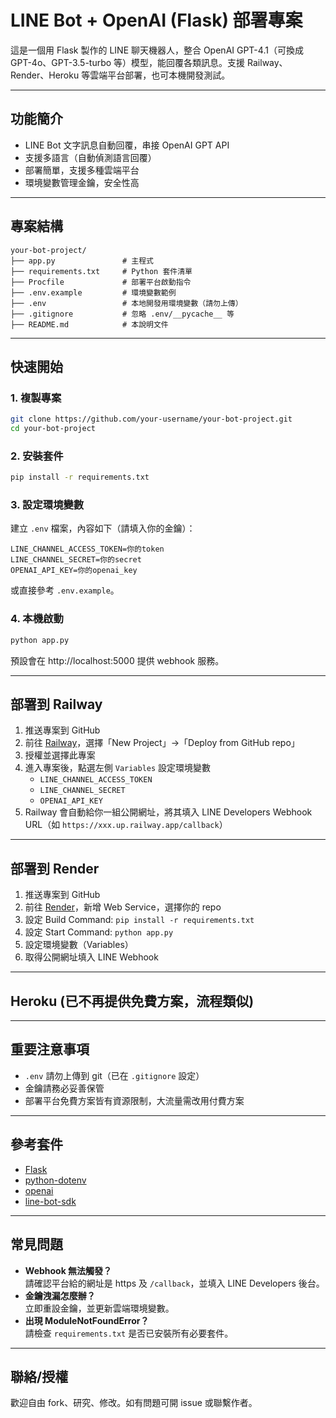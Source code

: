 # LINE Bot + OpenAI (Flask) 部署專案

這是一個用 Flask 製作的 LINE 聊天機器人，整合 OpenAI GPT-4.1（可換成 GPT-4o、GPT-3.5-turbo 等）模型，能回覆各類訊息。支援 Railway、Render、Heroku 等雲端平台部署，也可本機開發測試。

---

## 功能簡介

- LINE Bot 文字訊息自動回覆，串接 OpenAI GPT API
- 支援多語言（自動偵測語言回覆）
- 部署簡單，支援多種雲端平台
- 環境變數管理金鑰，安全性高

---

## 專案結構

```text
your-bot-project/
├── app.py               # 主程式
├── requirements.txt     # Python 套件清單
├── Procfile             # 部署平台啟動指令
├── .env.example         # 環境變數範例
├── .env                 # 本地開發用環境變數（請勿上傳）
├── .gitignore           # 忽略 .env/__pycache__ 等
├── README.md            # 本說明文件
```

---

## 快速開始

### 1. 複製專案

```bash
git clone https://github.com/your-username/your-bot-project.git
cd your-bot-project
```

### 2. 安裝套件

```bash
pip install -r requirements.txt
```

### 3. 設定環境變數

建立 `.env` 檔案，內容如下（請填入你的金鑰）：

```env
LINE_CHANNEL_ACCESS_TOKEN=你的token
LINE_CHANNEL_SECRET=你的secret
OPENAI_API_KEY=你的openai_key
```

或直接參考 `.env.example`。

### 4. 本機啟動

```bash
python app.py
```

預設會在 http://localhost:5000 提供 webhook 服務。

---

## 部署到 Railway

1. 推送專案到 GitHub
2. 前往 [Railway](https://railway.app/)，選擇「New Project」→「Deploy from GitHub repo」
3. 授權並選擇此專案
4. 進入專案後，點選左側 `Variables` 設定環境變數  
   - `LINE_CHANNEL_ACCESS_TOKEN`
   - `LINE_CHANNEL_SECRET`
   - `OPENAI_API_KEY`
5. Railway 會自動給你一組公開網址，將其填入 LINE Developers Webhook URL（如 `https://xxx.up.railway.app/callback`）

---

## 部署到 Render

1. 推送專案到 GitHub
2. 前往 [Render](https://render.com/)，新增 Web Service，選擇你的 repo
3. 設定 Build Command: `pip install -r requirements.txt`
4. 設定 Start Command: `python app.py`
5. 設定環境變數（Variables）
6. 取得公開網址填入 LINE Webhook

---

## Heroku (已不再提供免費方案，流程類似)

---

## 重要注意事項

- `.env` 請勿上傳到 git（已在 `.gitignore` 設定）
- 金鑰請務必妥善保管
- 部署平台免費方案皆有資源限制，大流量需改用付費方案

---

## 參考套件

- [Flask](https://flask.palletsprojects.com/)
- [python-dotenv](https://pypi.org/project/python-dotenv/)
- [openai](https://pypi.org/project/openai/)
- [line-bot-sdk](https://github.com/line/line-bot-sdk-python)

---

## 常見問題

- **Webhook 無法觸發？**  
  請確認平台給的網址是 https 及 `/callback`，並填入 LINE Developers 後台。
- **金鑰洩漏怎麼辦？**  
  立即重設金鑰，並更新雲端環境變數。
- **出現 ModuleNotFoundError？**  
  請檢查 `requirements.txt` 是否已安裝所有必要套件。

---

## 聯絡/授權

歡迎自由 fork、研究、修改。如有問題可開 issue 或聯繫作者。
